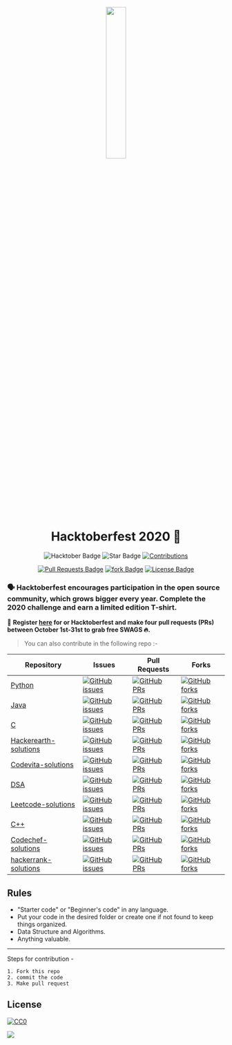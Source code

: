 <p align="center">
    <a href="https://hacktoberfest.digitalocean.com/">
        <img src="Assets/hacktober-logo.svg" width="30%">
    </a>
</p>

<h1 align="center"> Hacktoberfest 2020 🎉</h1>

<div align="center">
  
 <img src="https://img.shields.io/badge/hacktoberfest-2020-blueviolet" alt="Hacktober Badge"/>
 <img src="https://img.shields.io/static/v1?label=%F0%9F%8C%9F&message=If%20Useful&style=style=flat&color=BC4E99" alt="Star Badge"/>
 <a href="https://github.com/harshitbansal373" ><img src="https://img.shields.io/badge/Contributions-welcome-violet.svg?style=flat&logo=git" alt="Contributions" /></a>


 <a href="https://github.com/harshitbansal373/Hactoberfest2020/pulls"><img src="https://img.shields.io/github/issues-pr/harshitbansal373/Hactoberfest2020" alt="Pull Requests    Badge"/></a>
 <a href="https://github.com/harshitbansal373/Hactoberfest2020/network"><img src="https://img.shields.io/github/forks/harshitbansal373/Hactoberfest2020" alt="fork Badge"/></a>
 <a href="https://github.com/harshitbansal373/Hactoberfest2020/blob/master/LICENSE"><img src="https://img.shields.io/github/license/harshitbansal373/Hactoberfest2020?color=2b9348" alt="License Badge"/></a>

</div>


### 🗣 Hacktoberfest encourages participation in the open source community, which grows bigger every year. Complete the 2020 challenge and earn a limited edition T-shirt.

📢 **Register [here](https://hacktoberfest.digitalocean.com) for  or Hacktoberfest and make four pull requests (PRs) between October 1st-31st to grab free SWAGS 🔥.**

> You can also contribute in the following repo :-

| Repository  | Issues  | Pull Requests  | Forks |
|---|---|---|---|
| [Python](https://github.com/harshitbansal373/python/) | [![GitHub issues](https://img.shields.io/github/issues/harshitbansal373/python?color=pink&logo=github)](https://github.com/harshitbansal373/python/issues)  | [![GitHub PRs](https://img.shields.io/github/issues-pr/harshitbansal373/python?style=social&logo=github)](https://github.com/harshitbansal373/python/pulls)  | [![GitHub forks](https://img.shields.io/github/forks/harshitbansal373/python?logo=git)](https://github.com/harshitbansal373/python/network) |
| [Java](https://github.com/harshitbansal373/Java/) | [![GitHub issues](https://img.shields.io/github/issues/harshitbansal373/Java?color=pink&logo=github)](https://github.com/harshitbansal373/Java/issues)  | [![GitHub PRs](https://img.shields.io/github/issues-pr/harshitbansal373/Java?style=social&logo=github)](https://github.com/harshitbansal373/Java/pulls)  | [![GitHub forks](https://img.shields.io/github/forks/harshitbansal373/Java?logo=git)](https://github.com/harshitbansal373/Java/network) |
| [C](https://github.com/harshitbansal373/C/) | [![GitHub issues](https://img.shields.io/github/issues/harshitbansal373/C?color=pink&logo=github)](https://github.com/harshitbansal373/C/issues)  | [![GitHub PRs](https://img.shields.io/github/issues-pr/harshitbansal373/C?style=social&logo=github)](https://github.com/harshitbansal373/C/pulls)  | [![GitHub forks](https://img.shields.io/github/forks/harshitbansal373/C?logo=git)](https://github.com/harshitbansal373/C/network) |
| [Hackerearth-solutions](https://github.com/harshitbansal373/hackerearth-solutions)  | [![GitHub issues](https://img.shields.io/github/issues/harshitbansal373/hackerearth-solutions?color=pink&logo=github)](https://github.com/harshitbansal373/hackerearth-solutions/issues) | [![GitHub PRs](https://img.shields.io/github/issues-pr/harshitbansal373/hackerearth-solutions?style=social&logo=github)](https://github.com/harshitbansal373/hackerearth-solutions/pulls)  | [![GitHub forks](https://img.shields.io/github/forks/harshitbansal373/hackerearth-solutions?logo=git)](https://github.com/harshitbansal373/hackerearth-solutions/network) |
| [Codevita-solutions](https://github.com/harshitbansal373/codevita-solutions/) | [![GitHub issues](https://img.shields.io/github/issues/harshitbansal373/codevita-solutions?color=pink&logo=github)](https://github.com/harshitbansal373/codevita-solutions/issues)  | [![GitHub PRs](https://img.shields.io/github/issues-pr/harshitbansal373/codevita-solutions?style=social&logo=github)](https://github.com/harshitbansal373/codevita-solutions/pulls)  | [![GitHub forks](https://img.shields.io/github/forks/harshitbansal373/codevita-solutions?logo=git)](https://github.com/harshitbansal373/codevita-solutions/network) |
| [DSA](https://github.com/harshitbansal373/Data-structures-and-algorithm) | [![GitHub issues](https://img.shields.io/github/issues/harshitbansal373/Data-structures-and-algorithm?color=pink&logo=github)](https://github.com/harshitbansal373/Data-structures-and-algorithm/issues)  | [![GitHub PRs](https://img.shields.io/github/issues-pr/harshitbansal373/Data-structures-and-algorithm?style=social&logo=github)](https://github.com/harshitbansal373/Data-structures-and-algorithm/pulls)  | [![GitHub forks](https://img.shields.io/github/forks/harshitbansal373/Data-structures-and-algorithm?logo=git)](https://github.com/harshitbansal373/Data-structures-and-algorithm/network) |
| [Leetcode-solutions](https://github.com/harshitbansal373/leetcode-solutions) | [![GitHub issues](https://img.shields.io/github/issues/harshitbansal373/leetcode-solutions?color=pink&logo=github)](https://github.com/harshitbansal373/leetcode-solutions/issues)  | [![GitHub PRs](https://img.shields.io/github/issues-pr/harshitbansal373/leetcode-solutions?style=social&logo=github)](https://github.com/harshitbansal373/leetcode-solutions/pulls)  | [![GitHub forks](https://img.shields.io/github/forks/harshitbansal373/leetcode-solutions?style=flat-square&logo=git)](https://github.com/harshitbansal373/leetcode-solutions/network) |
| [C++](https://github.com/harshitbansal373/c-plus-plus/) | [![GitHub issues](https://img.shields.io/github/issues/harshitbansal373/c-plus-plus?color=pink&logo=github)](https://github.com/harshitbansal373/c-plus-plus/issues)  | [![GitHub PRs](https://img.shields.io/github/issues-pr/harshitbansal373/c-plus-plus?style=social&logo=github)](https://github.com/harshitbansal373/c-plus-plus/pulls) | [![GitHub forks](https://img.shields.io/github/forks/harshitbansal373/c-plus-plus?style=flat-square&logo=git)](https://github.com/harshitbansal373/c-plus-plus/network) |
| [Codechef-solutions](https://github.com/harshitbansal373/codechef-solutions/) | [![GitHub issues](https://img.shields.io/github/issues/harshitbansal373/codechef-solutions?color=pink&logo=github)](https://github.com/harshitbansal373/codechef-solutions/issues)  | [![GitHub PRs](https://img.shields.io/github/issues-pr/harshitbansal373/codechef-solutions?style=social&logo=github)](https://github.com/harshitbansal373/codechef-solutions/pulls)  | [![GitHub forks](https://img.shields.io/github/forks/harshitbansal373/codechef-solutions?logo=git)](https://github.com/harshitbansal373/codechef-solutions/network) |
| [hackerrank-solutions](https://github.com/harshitbansal373/hackerrank-solutions/) | [![GitHub issues](https://img.shields.io/github/issues/harshitbansal373/hackerrank-solutions?color=pink&logo=github)](https://github.com/harshitbansal373/hackerrank-solutions/issues)  | [![GitHub PRs](https://img.shields.io/github/issues-pr/harshitbansal373/hackerrank-solutions?style=social&logo=github)](https://github.com/harshitbansal373/hackerrank-solutions/pulls)  | [![GitHub forks](https://img.shields.io/github/forks/harshitbansal373/hackerrank-solutions?logo=git)](https://github.com/harshitbansal373/hackerrank-solutions/network) |


## Rules

-   "Starter code" or "Beginner's code" in any language.
-   Put your code in the desired folder or create one if not found to keep things organized.
-   Data Structure and Algorithms.
-   Anything valuable.

***
Steps for contribution -

    1. Fork this repo
    2. commit the code
    3. Make pull request


## License 

[![CC0](https://licensebuttons.net/p/zero/1.0/88x31.png)](https://creativecommons.org/publicdomain/zero/1.0/)

<img src="Assets/SponsorsDarkBoxed.svg" align="center" />
